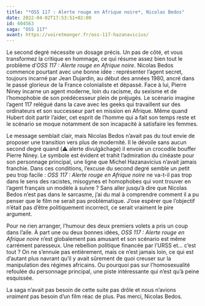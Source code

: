 ```yaml
---
title: "*OSS 117 : Alerte rouge en Afrique noire*, Nicolas Bedos"
date: 2022-04-02T17:53:51+02:00
id: 604563 
saga: "OSS 117"
avant: https://voiretmanger.fr/oss-117-hazanavicius/
---
```


Le second degré nécessite un dosage précis. Un pas de côté, et vous transformez la critique en hommage, ce qui résume assez bien tout le problème d’*OSS 117 : Alerte rouge en Afrique noire*. Nicolas Bedos commence pourtant avec une bonne idée : représenter l’agent secret, toujours incarné par Jean Dujardin, au début des années 1980, ancré dans le passé glorieux de la France colonialiste et dépassé. Face à lui, Pierre Niney incarne un agent moderne, loin du racisme, du sexisme et de l’homophobie de son prédécesseur plein de préjugés. Le scénario imagine l’agent 117 relégué dans la cave avec les geeks qui travaillent sur des ordinateurs et son successeur part en mission en Afrique. Même quand Hubert doit partir l’aider, cet esprit de l’homme qui a fait son temps reste et le scénario se moque notamment de son incapacité à satisfaire les femmes.

Le message semblait clair, mais Nicolas Bedos n’avait pas du tout envie de proposer une transition vers plus de modernité. Il le dévoile sans aucun second degré quand (⚠️ alerte divulgâchage) il envoie un crocodile bouffer Pierre Niney. Le symbole est évident et trahit l’admiration du cinéaste pour son personnage principal, une ligne que Michel Hazanavicius n’avait jamais franchie. Dans ces conditions, l’excuse du second degré semble un petit peu trop facile : *OSS 117 : Alerte rouge en Afrique noire* ne va-t-il pas trop dans le sens des racistes, misogynes et homophobes qui vont trouver en l’agent français un modèle à suivre ? Sans aller jusqu’à dire que Nicolas Bedos n’est pas dans le sarcasme, j’ai du mal à comprendre comment il a pu penser que le film ne serait pas problématique. J’ose espérer que l’objectif n’était pas d’être politiquement incorrect, ce serait vraiment le pire argument.

Pour ne rien arranger, l’humour des deux premiers volets a pris un coup dans l’aile. À part une ou deux bonnes idées, *OSS 117 : Alerte rouge en Afrique noire* n’est globalement pas amusant et son scénario est même carrément paresseux. Une rebellion politique financée par l’URSS et… c’est tout ? On ne s’ennuie pas entièrement, mais ce n’est jamais loin, ce qui est d’autant plus navrant qu’il y avait sûrement de quoi creuser sur la manipulation des régimes africains. Ou pourquoi pas sur l’homosexualité refoulée du personnage principal, une piste intéressante qui n’est qu’à peine esquissée. 

La saga n’avait pas besoin de cette suite pas drôle et nous n’avions *vraiment* pas besoin d’un film réac de plus. Pas merci, Nicolas Bedos. 